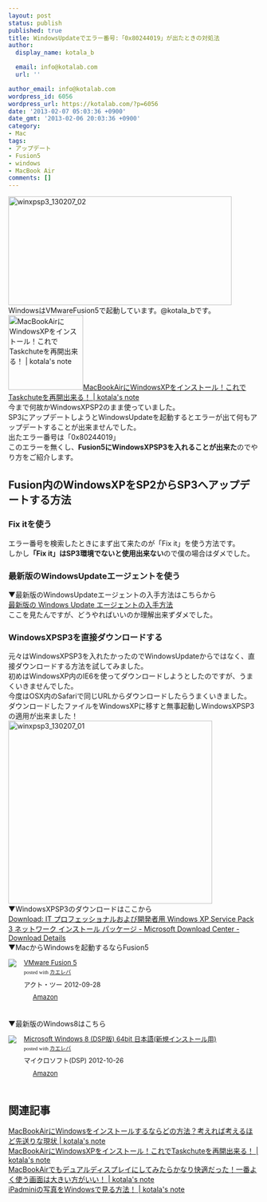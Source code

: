 ```yaml
---
layout: post
status: publish
published: true
title: WindowsUpdateでエラー番号:「0x80244019」が出たときの対処法
author:
  display_name: kotala_b

  email: info@kotalab.com
  url: ''

author_email: info@kotalab.com
wordpress_id: 6056
wordpress_url: https://kotalab.com/?p=6056
date: '2013-02-07 05:03:36 +0900'
date_gmt: '2013-02-06 20:03:36 +0900'
category:
- Mac
tags:
- アップデート
- Fusion5
- windows
- MacBook Air
comments: []
---
```

<p><img src="https://kotalab.com/wp-content/uploads/winxpsp3_130207_02-448x218.jpg" alt="winxpsp3_130207_02" width="448" height="218" class="alignnone size-large wp-image-6061" /><br />
WindowsはVMwareFusion5で起動しています。@kotala_bです。<br />
<a href="https://kotalab.com/macbook-air-winxp" target="_blank"><img  class="alignleft" src="https://kotalab.com/wp-content/uploads/fusion5_20121119-448x336.jpg" alt="MacBookAirにWindowsXPをインストール！これでTaskchuteを再開出来る！ | kotala's note" width="150" /></a><a href="https://kotalab.com/macbook-air-winxp" target="_blank">MacBookAirにWindowsXPをインストール！これでTaskchuteを再開出来る！ | kotala's note</a><br style="clear:both;" />今まで何故かWindowsXPSP2のまま使っていました。<br />
SP3にアップデートしようとWindowsUpdateを起動するとエラーが出て何もアップデートすることが出来ませんでした。<br />
出たエラー番号は「0x80244019」<br />
このエラーを無くし、<strong>Fusion5にWindowsXPSP3を入れることが出来た</strong>のでやり方をご紹介します。<br />
<!--more--></p>
<h2>Fusion内のWindowsXPをSP2からSP3へアップデートする方法</h2>
<h3>Fix itを使う</h3>
<p>エラー番号を検索したときにまず出て来たのが「Fix it」を使う方法です。<br />
しかし<strong>「Fix it」はSP3環境でないと使用出来ない</strong>ので僕の場合はダメでした。</p>
<h3>最新版のWindowsUpdateエージェントを使う</h3>
<p>▼最新版のWindowsUpdateエージェントの入手方法はこちらから<br />
<a href="http://support.microsoft.com/kb/949104/ja" target="_blank">最新版の Windows Update エージェントの入手方法</a><br />
ここを見たんですが、どうやればいいのか理解出来ずダメでした。</p>
<h3>WindowsXPSP3を直接ダウンロードする</h3>
<p>元々はWindowsXPSP3を入れたかったのでWindowsUpdateからではなく、直接ダウンロードする方法を試してみました。<br />
初めはWindowsXP内のIE6を使ってダウンロードしようとしたのですが、うまくいきませんでした。<br />
今度はOSX内のSafariで同じURLからダウンロードしたらうまくいきました。<br />
ダウンロードしたファイルをWindowsXPに移すと無事起動しWindowsXPSP3の適用が出来ました！<br />
<img src="https://kotalab.com/wp-content/uploads/winxpsp3_130207_01.jpg" alt="winxpsp3_130207_01" width="409" height="367" class="alignnone size-full wp-image-6060" /><br />
▼WindowsXPSP3のダウンロードはここから<br />
<a href="http://www.microsoft.com/ja-jp/download/details.aspx?id=24" target="_blank">Download: IT プロフェッショナルおよび開発者用 Windows XP Service Pack 3 ネットワーク インストール パッケージ - Microsoft Download Center - Download Details</a><br />
▼MacからWindowsを起動するならFusion5</p>
<div class="kaerebalink-box" style="text-align:left;padding-bottom:20px;font-size:small;/zoom: 1;overflow: hidden;">
<div class="kaerebalink-image" style="float:left;margin:0 15px 10px 0;"><a href="http://www.amazon.co.jp/exec/obidos/ASIN/B009316BXW/same-22/ref=nosim/" rel="nofollow" target="_blank"><img src="http://ecx.images-amazon.com/images/I/51hrN%2BOGmPL._SL160_.jpg" style="border: none;" /></a></div>
<div class="kaerebalink-info" style="line-height:120%;/zoom: 1;overflow: hidden;">
<div class="kaerebalink-name" style="margin-bottom:10px;line-height:120%"><a href="http://www.amazon.co.jp/exec/obidos/ASIN/B009316BXW/same-22/ref=nosim/" rel="nofollow" target="_blank">VMware Fusion 5</a>
<div class="kaerebalink-powered-date" style="font-size:8pt;margin-top:5px;font-family:verdana;line-height:120%">posted with <a href="http://kaereba.com" target="_blank">カエレバ</a></div>
</div>
<div class="kaerebalink-detail" style="margin-bottom:5px;"> アクト・ツー 2012-09-28    </div>
<div class="kaerebalink-link1" style="margin-top:10px;">
<div class="shoplinkamazon" style="display:inline;margin-right:5px;background: url('http://img.yomereba.com/tam_k_01.gif') 0 0 no-repeat;padding: 2px 0 2px 18px;white-space: nowrap;"><a href="http://www.amazon.co.jp/gp/search?keywords=VMware%20Fusion%205&__mk_ja_JP=%83J%83%5E%83J%83i&tag=same-22" rel="nofollow" target="_blank" title="アマゾン" >Amazon</a></div>
</div>
</div>
<div class="booklink-footer" style="clear: left"></div>
</div>
<p>▼最新版のWindows8はこちら</p>
<div class="kaerebalink-box" style="text-align:left;padding-bottom:20px;font-size:small;/zoom: 1;overflow: hidden;">
<div class="kaerebalink-image" style="float:left;margin:0 15px 10px 0;"><a href="http://www.amazon.co.jp/exec/obidos/ASIN/B009K1SLAQ/same-22/ref=nosim/" rel="nofollow" target="_blank"><img src="http://ecx.images-amazon.com/images/I/41zL2J%2BM0iL._SL160_.jpg" style="border: none;" /></a></div>
<div class="kaerebalink-info" style="line-height:120%;/zoom: 1;overflow: hidden;">
<div class="kaerebalink-name" style="margin-bottom:10px;line-height:120%"><a href="http://www.amazon.co.jp/exec/obidos/ASIN/B009K1SLAQ/same-22/ref=nosim/" rel="nofollow" target="_blank">Microsoft Windows 8 (DSP版) 64bit 日本語(新規インストール用)</a>
<div class="kaerebalink-powered-date" style="font-size:8pt;margin-top:5px;font-family:verdana;line-height:120%">posted with <a href="http://kaereba.com" target="_blank">カエレバ</a></div>
</div>
<div class="kaerebalink-detail" style="margin-bottom:5px;"> マイクロソフト(DSP) 2012-10-26    </div>
<div class="kaerebalink-link1" style="margin-top:10px;">
<div class="shoplinkamazon" style="display:inline;margin-right:5px;background: url('http://img.yomereba.com/tam_k_01.gif') 0 0 no-repeat;padding: 2px 0 2px 18px;white-space: nowrap;"><a href="http://www.amazon.co.jp/gp/search?keywords=Microsoft%20Windows%208&__mk_ja_JP=%83J%83%5E%83J%83i&tag=same-22" rel="nofollow" target="_blank" title="アマゾン" >Amazon</a></div>
</div>
</div>
<div class="booklink-footer" style="clear: left"></div>
</div>
<h2 class="rele">関連記事</h2>
<p><a href="https://kotalab.com/macbook-air-win" target="_blank">MacBookAirにWindowsをインストールするならどの方法？考えれば考えるほど先送りな現状 | kotala's note</a><br />
<a href="https://kotalab.com/macbook-air-winxp" target="_blank">MacBookAirにWindowsXPをインストール！これでTaskchuteを再開出来る！ | kotala's note</a><br />
<a href="https://kotalab.com/macbook-air-dual-diysplay" target="_blank">MacBookAirでもデュアルディスプレイにしてみたらかなり快適だった！一番よく使う画面は大きい方がいい！ | kotala's note</a><br />
<a href="https://kotalab.com/ipad-mini-photo-windows" target="_blank">iPadminiの写真をWindowsで見る方法！ | kotala's note</a></p>
